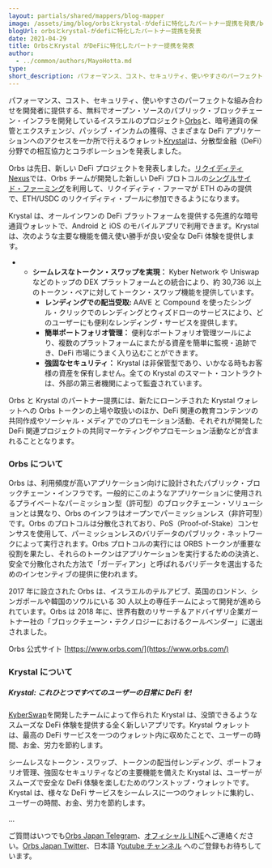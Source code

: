 ```yaml
---
layout: partials/shared/mappers/blog-mapper
image: /assets/img/blog/orbsとkrystal-がdefiに特化したパートナー提携を発表/bg.png
blogUrl: orbsとkrystal-がdefiに特化したパートナー提携を発表
date: 2021-04-29
title: OrbsとKrystal がDeFiに特化したパートナー提携を発表
author:
  - ../common/authors/MayoHotta.md
type:
short_description: パフォーマンス、コスト、セキュリティ、使いやすさのパーフェクトな組み合わせを開発者に提供する、無料でオープン・ソースのパブリック・ブロックチェーン・インフラを開発しているイスラエルのプロジェクト[Orbs](https://www.orbs.com/jp/)と、暗号通貨の保管とエクスチェンジ、パッシブ・インカムの獲得、さまざまなDeFiアプリケーションへのアクセスを一か所で行えるウォレット[Krystal](https://krystal.app/)は、分散型金融（DeFi）分野での相互協力とコラボレーションを発表しました。
---
```


パフォーマンス、コスト、セキュリティ、使いやすさのパーフェクトな組み合わせを開発者に提供する、無料でオープン・ソースのパブリック・ブロックチェーン・インフラを開発しているイスラエルのプロジェクト[Orbs](https://www.orbs.com/jp/)と、暗号通貨の保管とエクスチェンジ、パッシブ・インカムの獲得、さまざまな DeFi アプリケーションへのアクセスを一か所で行えるウォレット[Krystal](https://krystal.app/)は、分散型金融（DeFi）分野での相互協力とコラボレーションを発表しました。

Orbs は先日、新しい DeFi プロジェクトを発表しました。[リクイディティ Nexus](https://www.orbs.com/jp/orbs-%e3%83%aa%e3%82%af%e3%82%a4%e3%83%87%e3%82%a3%e3%83%86%e3%82%a3nexus%e3%81%ae%e7%b4%b9%e4%bb%8b-%e6%b5%81%e5%8b%95%e6%80%a7%e4%be%9b%e7%b5%a6%e3%82%b5%e3%83%bc%e3%83%93%e3%82%b9/)では、Orbs チームが開発した新しい DeFi プロトコルの[シングルサイド・ファーミング](https://www.orbs.com/jp/orbs%e3%81%ab%e3%82%88%e3%82%8bdex%e6%8e%a5%e7%b6%9a-%e3%82%b7%e3%83%b3%e3%82%b0%e3%83%ab%e3%82%b5%e3%82%a4%e3%83%89%e3%83%bb%e3%83%95%e3%82%a1%e3%83%bc%e3%83%9f%e3%83%b3%e3%82%b0-%e3%83%aa%e3%82%af/)を利用して、リクイディティ・ファーマが ETH のみの提供で、ETH/USDC のリクイディティ・プールに参加できるようになります。

Krystal は、オールインワンの DeFi プラットフォームを提供する先進的な暗号通貨ウォレットで、Android と iOS のモバイルアプリで利用できます。Krystal は、次のような主要な機能を備え使い勝手が良い安全な DeFi 体験を提供します。

- - **シームレスなトークン・スワップを実現：** Kyber Network や Uniswap などのトップの DEX プラットフォームとの統合により、約 30,736 以上のトークン・ペアに対してトークン・スワップ機能を提供しています。
    - **レンディングでの配当受取:** AAVE と Compound を使ったシングル・クリックでのレンディングとウィズドローのサービスにより、どのユーザーにも便利なレンディング・サービスを提供します。
    - **簡単ポートフォリオ管理：** 便利なポートフォリオ管理ツールにより、複数のプラットフォームにまたがる資産を簡単に監視・追跡でき、DeFi 市場にうまく入り込むことができます。
    - **強固なセキュリティ：** Krystal は非保管型であり、いかなる時もお客様の資産を保有しません。全ての Krystal のスマート・コントラクトは、外部の第三者機関によって監査されています。

Orbs と Krystal のパートナー提携には、新たにローンチされた Krystal ウォレットへの Orbs トークンの上場や取扱いのほか、DeFi 関連の教育コンテンツの共同作成やソーシャル・メディアでのプロモーション活動、それぞれが開発した DeFi 関連プロジェクトの共同マーケティングやプロモーション活動などが含まれることとなります。

### Orbs について

Orbs は、利用頻度が高いアプリケーション向けに設計されたパブリック・ブロックチェーン・インフラです。一般的にこのようなアプリケーションに使用されるプライベートなパーミッション型（許可型）のブロックチェーン・ソリューションとは異なり、Orbs のインフラはオープンでパーミッションレス（非許可型）です。Orbs のプロトコルは分散化されており、PoS（Proof-of-Stake）コンセンサスを使用して、パーミッションレスのバリデータのパブリック・ネットワークによって実行されます。Orbs プロトコルの実行には ORBS トークンが重要な役割を果たし、それらのトークンはアプリケーションを実行するための決済と、安全で分散化された方法で「ガーディアン」と呼ばれるバリデータを選出するためのインセンティブの提供に使われます。

2017 年に設立された Orbs は、イスラエルのテルアビブ、英国のロンドン、シンガポールや韓国のソウルにいる 30 人以上の専任チームによって開発が進められています。Orbs は 2018 年に、世界有数のリサーチ＆アドバイザリ企業ガートナー社の「ブロックチェーン・テクノロジーにおけるクールベンダー」に選出されました。

Orbs 公式サイト [https://www.orbs.com/](https://www.orbs.com/)

### Krystal について

##### Krystal: これひとつですべてのユーザーの日常に DeFi を!

[KyberSwap](https://www.kyberswap.com/swap)を開発したチームによって作られた Krystal は、没頭できるようなスムーズな DeFi 体験を提供する全く新しいアプリです。Krystal ウォレットは、最高の DeFi サービスを一つのウォレット内に収めたことで、ユーザーの時間、お金、労力を節約します。

シームレスなトークン・スワップ、トークンの配当付レンディング、ポートフォリオ管理、強固なセキュリティなどの主要機能を備えた Krystal は、ユーザーがスムーズで安全な DeFi 体験を楽しむためのワンストップ・ウォレットです。Krystal は、様々な DeFi サービスをシームレスに一つのウォレットに集約し、ユーザーの時間、お金、労力を節約します。

...

ご質問はいつでも[Orbs Japan Telegram](https://t.me/joinchat/G0HZhBQssmZ05v6sp_G6jg)、[オフィシャル LINE](https://line.me/R/ti/p/%40vrf9558a)へご連絡ください。[Orbs Japan Twitter](https://twitter.com/JapanOrbs)、日本語 Y[outube チャンネル](https://www.youtube.com/channel/UCZePjhX4e6CuAe8v63Li9lg) へのご登録もお待ちしています。
